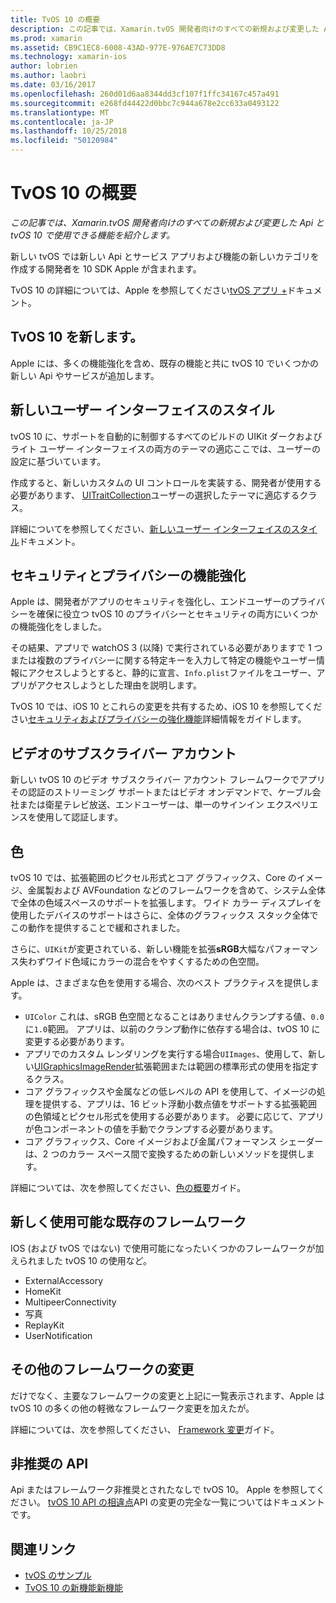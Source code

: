 ```yaml
---
title: TvOS 10 の概要
description: この記事では、Xamarin.tvOS 開発者向けのすべての新規および変更した Api と tvOS 10 で使用できる機能を紹介します。
ms.prod: xamarin
ms.assetid: CB9C1EC8-6008-43AD-977E-976AE7C73DD8
ms.technology: xamarin-ios
author: lobrien
ms.author: laobri
ms.date: 03/16/2017
ms.openlocfilehash: 260d01d6aa8344dd3cf107f1ffc34167c457a491
ms.sourcegitcommit: e268fd44422d0bbc7c944a678e2cc633a0493122
ms.translationtype: MT
ms.contentlocale: ja-JP
ms.lasthandoff: 10/25/2018
ms.locfileid: "50120984"
---
```

# <a name="introduction-to-tvos-10"></a>TvOS 10 の概要

_この記事では、Xamarin.tvOS 開発者向けのすべての新規および変更した Api と tvOS 10 で使用できる機能を紹介します。_

新しい tvOS では新しい Api とサービス アプリおよび機能の新しいカテゴリを作成する開発者を 10 SDK Apple が含まれます。 

TvOS 10 の詳細については、Apple を参照してください[tvOS アプリ +](https://developer.apple.com/tvos/)ドキュメント。

## <a name="whats-new-in-tvos-10"></a>TvOS 10 を新します。

Apple には、多くの機能強化を含め、既存の機能と共に tvOS 10 でいくつかの新しい Api やサービスが追加します。

## <a name="new-user-interface-styles"></a>新しいユーザー インターフェイスのスタイル

tvOS 10 に、サポートを自動的に制御するすべてのビルドの UIKit ダークおよびライト ユーザー インターフェイスの両方のテーマの適応ここでは、ユーザーの設定に基づいています。

作成すると、新しいカスタムの UI コントロールを実装する、開発者が使用する必要があります、 [UITraitCollection](https://developer.apple.com/reference/uikit/uitraitcollection)ユーザーの選択したテーマに適応するクラス。

詳細についてを参照してください、[新しいユーザー インターフェイスのスタイル](~/ios/tvos/platform/user-interface-styles.md)ドキュメント。

## <a name="security-and-privacy-enhancements"></a>セキュリティとプライバシーの機能強化

Apple は、開発者がアプリのセキュリティを強化し、エンドユーザーのプライバシーを確保に役立つ tvOS 10 のプライバシーとセキュリティの両方にいくつかの機能強化をしました。

その結果、アプリで watchOS 3 (以降) で実行されている必要がありますで 1 つまたは複数のプライバシーに関する特定キーを入力して特定の機能やユーザー情報にアクセスしようとすると、静的に宣言、`Info.plist`ファイルをユーザー、アプリがアクセスしようとした理由を説明します。

TvOS 10 では、iOS 10 とこれらの変更を共有するため、iOS 10 を参照してください[セキュリティおよびプライバシーの強化機能](~/ios/app-fundamentals/security-privacy.md)詳細情報をガイドします。

## <a name="video-subscriber-account"></a>ビデオのサブスクライバー アカウント

新しい tvOS 10 のビデオ サブスクライバー アカウント フレームワークでアプリその認証のストリーミング サポートまたはビデオ オンデマンドで、ケーブル会社または衛星テレビ放送、エンドユーザーは、単一のサインイン エクスペリエンスを使用して認証します。

<!--To find out more, please see our [Video Subscriber Account](~/ios/platform-features/introduction-to-ios10/video-subscriber-account/) guide.-->

## <a name="wide-color"></a>色

tvOS 10 では、拡張範囲のピクセル形式とコア グラフィックス、Core のイメージ、金属製および AVFoundation などのフレームワークを含めて、システム全体で全体の色域スペースのサポートを拡張します。 ワイド カラー ディスプレイを使用したデバイスのサポートはさらに、全体のグラフィックス スタック全体でこの動作を提供することで緩和されました。

さらに、`UIKit`が変更されている、新しい機能を拡張**sRGB**大幅なパフォーマンス失わずワイド色域にカラーの混合をやすくするための色空間。

Apple は、さまざまな色を使用する場合、次のベスト プラクティスを提供します。

 - `UIColor` これは、sRGB 色空間となることはありませんクランプする値、`0.0`に`1.0`範囲。 アプリは、以前のクランプ動作に依存する場合は、tvOS 10 に変更する必要があります。
 - アプリでのカスタム レンダリングを実行する場合`UIImages`、使用して、新しい[UIGraphicsImageRender](https://developer.apple.com/reference/uikit/uigraphicsimagerenderer)拡張範囲または範囲の標準形式の使用を指定するクラス。
 - コア グラフィックスや金属などの低レベルの API を使用して、イメージの処理を提供する、アプリは、16 ビット浮動小数点値をサポートする拡張範囲の色領域とピクセル形式を使用する必要があります。 必要に応じて、アプリが色コンポーネントの値を手動でクランプする必要があります。
 - コア グラフィックス、Core イメージおよび金属パフォーマンス シェーダーは、2 つのカラー スペース間で変換するための新しいメソッドを提供します。

詳細については、次を参照してください、[色の概要](~/ios/platform/wide-color.md)ガイド。

## <a name="newly-available-existing-frameworks"></a>新しく使用可能な既存のフレームワーク

IOS (および tvOS ではない) で使用可能になったいくつかのフレームワークが加えられました tvOS 10 の使用など。

 - ExternalAccessory
 - HomeKit
 - MultipeerConnectivity
 - 写真
 - ReplayKit
 - UserNotification

## <a name="additional-framework-changes"></a>その他のフレームワークの変更

だけでなく、主要なフレームワークの変更と上記に一覧表示されます、Apple は tvOS 10 の多くの他の軽微なフレームワーク変更を加えたが。

詳細については、次を参照してください、 [Framework 変更](~/ios/tvos/platform/introduction-to-tvos10/additional-framework-changes.md)ガイド。

## <a name="deprecated-apis"></a>非推奨の API

Api またはフレームワーク非推奨とされたなしで tvOS 10。 Apple を参照してください。 [tvOS 10 API の相違点](https://developer.apple.com/library/prerelease/content/releasenotes/General/tvOS10APIDiffs/index.html)API の変更の完全な一覧についてはドキュメントです。



## <a name="related-links"></a>関連リンク

- [tvOS のサンプル](https://developer.xamarin.com/samples/tvos/all/)
- [TvOS 10 の新機能新機能](https://developer.apple.com/library/prerelease/content/releasenotes/General/WhatsNewinTVOS/Articles/tvOS10.html#//apple_ref/doc/uid/TP40017259-SW1)
